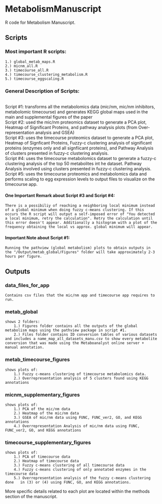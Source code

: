 # MetabolismManuscript
R code for Metabolism Manuscript.

## Scripts

### Most important R scripts:
    1.) global_metab_maps.R
    2.) micnm_all.R
    3.) timecourse_all.R
    4.) timecourse_clustering_metabolism.R
    5.) timecourse_eggscaling.R

### General Description of Scripts:
<br />
Script #1: transforms all the metabolomics data (mic/nm, mic/nm inhibitors, metabolomic timecourse) and generates KEGG global maps used in the main and supplemental figures of the paper
<br />
Script #2: used the mic/nm proteomics dataset to generate a PCA plot, Heatmap of Significant Proteins, and pathway analysis plots (from Over-representation analysis and GSEA)
<br />
Script #3: uses the timecourse proteomics dataset to generate a PCA plot, Heatmap of Signficant Proteins, Fuzzy-c clustering analysis of significant proteins (enzymes only and all signfiicant proteins), and Pathway Analysis of clusters presented in fuzzy-c clustering analysis.
<br />
Script #4: uses the timecourse metabolomics dataset to generate a fuzzy-c clustering analysis of the top 50 metabolites int he dataset. Pathway Analysis involved using clusters presented in fuzzy-c clustering analysis.
<br />
Script #5: uses the timecourse proteomics and metabolomics data and performs scaling to egg expression levels to output files to visualize on the timecourse app.

#### One Important Remark about Script #3 and Script #4:
    There is a possibiliy of reaching a neighboring local minimum instead of a global minimum when doing fuzzy c-means clustering. If this occurs the R script will output a self-imposed error of "You detected a local minimum, retry the calculation". Retry the calculation until this error doesn't appear. Additionally a histogram with a plot of the frequency obtaining the local vs approx. global minimum will appear.

#### Important Note about Script #1:
    Running the pathview (global metabolism) plots to obtain outputs in the "/Output/metab_global/Figures" folder will take approximately 2-3 hours per figure.
    
## Outputs

### data_files_for_app
    Contains csv files that the mic/nm app and timecourse app requires to run.

### metab_global
    shows 2 folders:
        1.) Figures folder contains all the outputs of the global metabolism maps using the pathview package in script #1.
        2.) Files folder contains ID conversion tables of various datasets and includes a name_map_all_datasets_manu.csv to show every metabolite conversion that was made using the Metaboanalyst online server + manual annotation.

### metab_timecourse_figures
    shows plots of: 
        1.) Fuzzy c-means clustering of timecourse metabolomics data.
        2.) Overrepresentation analysis of 5 clusters found using KEGG annotations

### micnm_supplementary_figures
    shows plots of:
        1.) PCA of the mic/nm data
        2.) Heatmap of the mic/nm data
        3.) GSEA of mic/nm data using FUNC, FUNC_ver2, GO, and KEGG annotations
        4.) Overrepresentation Analysis of mic/nm data using FUNC, FUNC_ver2, GO, and KEGG annotations

### timecourse_supplementary_figures
    shows plots of:
        1.) PCA of timecourse data
        2.) Heatmap of timecourse data
        3.) Fuzzy c-means clustering of all timecourse data
        4.) Fuzzy c-means clustering of only annotated enzymes in the timecourse data
        5.) Overrepresentation analysis of the fuzzy c-means clustering done   in (3) or (4) using FUNC, GO, and KEGG annotations.

More specific details related to each plot are located within the methods section of the manuscript.
        







